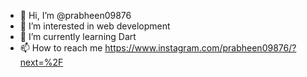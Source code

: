 - 👋 Hi, I’m @prabheen09876
- 👀 I’m interested in web development
- 🌱 I’m currently learning Dart
- 📫 How to reach me https://www.instagram.com/prabheen09876/?next=%2F

<!---
prabheen09876/prabheen09876 is a ✨ special ✨ repository because its `README.md` (this file) appears on your GitHub profile.
You can click the Preview link to take a look at your changes.
--->
